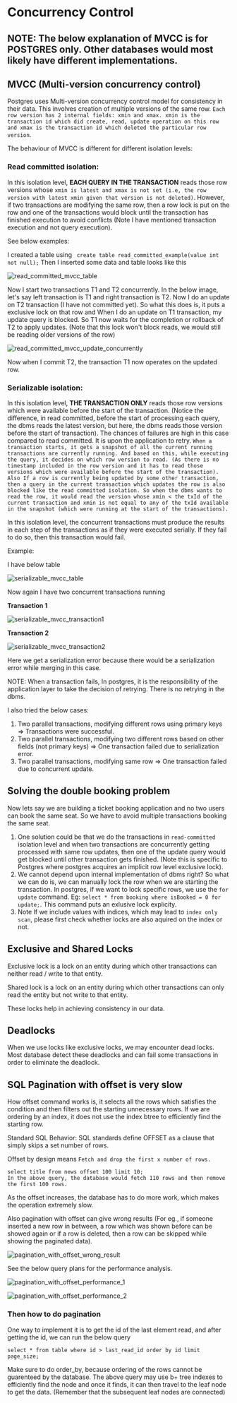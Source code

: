 # Concurrency Control

## NOTE: The below explanation of MVCC is for POSTGRES only. Other databases would most likely have different implementations.

## MVCC (Multi-version concurrency control)
Postgres uses Multi-version concurrency control model for consistency in their data. This involves creation of multiple versions of the same row. ```Each row version has 2 internal fields: xmin and xmax. xmin is the transaction id which did create, read, update operation on this row and xmax is the transaction id which deleted the particular row version```.

The behaviour of MVCC is different for different isolation levels:

### Read committed isolation:
In this isolation level, <b>EACH QUERY IN THE TRANSACTION</b> reads those row versions whose ```xmin is latest and xmax is not set (i.e, the row version with latest xmin given that version is not deleted)```. However, if two transactions are modifying the same row, then a row lock is put on the row and one of the transactions would block until the transaction has finished execution to avoid conflicts (Note I have mentioned transaction execution and not query execution).

See below examples:

I created a table using ``` create table read_committed_example(value int not null);```
Then I inserted some data and table looks like this

![read_committed_mvcc_table](images/read_committed_mvcc_table.png)

Now I start two transactions T1 and T2 concurrently. In the below image, let's say left transaction is T1 and right transaction is T2. Now I do an update on T2 transaction (I have not committed yet). So what this does is, it puts a exclusive lock on that row and When I do an update on T1 transaction, my update query is blocked. So T1 now waits for the completion or rollback of T2 to apply updates. (Note that this lock won't block reads, we would still be reading older versions of the row)

![read_committed_mvcc_update_concurrently](images/read_committed_mvcc_update_concurrently.png)

Now when I commit T2, the transaction T1 now operates on the updated row.


### Serializable isolation:
In this isolation level, <b>THE TRANSACTION ONLY</b> reads those row versions which were available before the start of the transaction. (Notice the difference, in read committed, before the start of processing each query, the dbms reads the latest version, but here, the dbms reads those version before the start of transaction). The chances of failures are high in this case compared to read committed. It is upon the application to retry. ```When a transaction starts, it gets a snapshot of all the current running transactions are currently running. And based on this, while executing the query, it decides on which row version to read. (As there is no timestamp included in the row version and it has to read those versions which were available before the start of the transaction). Also If a row is currently being updated by some other transaction, then a query in the current transaction which updates the row is also blocked like the read committed isolation. So when the dbms wants to read the row, it would read the version whose xmin < the txId of the current transaction and xmin is not equal to any of the txId available in the snapshot (which were running at the start of the transactions).```

In this isolation level, the concurrent transactions must produce the results in each step of the transactions as if they were executed serially. If they fail to do so, then this transaction would fail.

Example:

I have below table

![serializable_mvcc_table](images/serializable_mvcc_table.png)

Now again I have two concurrent transactions running

<b>Transaction 1</b>

![serializable_mvcc_transaction1](images/serializable_mvcc_transaction1.png)

<b>Transaction 2</b>

![serializable_mvcc_transaction2](images/serializable_mvcc_transaction2.png)

Here we get a serialization error because there would be a serialization error while merging in this case.

NOTE: When a transaction fails, In postgres, it is the responsibility of the application layer to take the decision of retrying. There is no retrying in the dbms.

I also tried the below cases:
1. Two parallel transactions, modifying different rows using primary keys => Transactions were successful.
2. Two parallel transactions, modifying two different rows based on other fields (not primary keys) => One transaction failed due to serialization error.
3. Two parallel transactions, modifying same row => One transaction failed due to concurrent update.

## Solving the double booking problem
Now lets say we are building a ticket booking application and no two users can book the same seat. So we have to avoid multiple transactions booking the same seat.
1. One solution could be that we do the transactions in ```read-committed``` isolation level and when two transactions are concurrently getting processed with same row updates, then one of the update query would get blocked until other transaction gets finished. (Note this is specific to Postgres where postgres acquires an implicit row level exclusive lock).
2. We cannot depend upon internal implementation of dbms right? So what we can do is, we can manually lock the row when we are starting the transaction. In postgres, if we want to lock specific rows, we use the ```for update``` command.
    Eg: ```select * from booking where isBooked = 0 for update;```. This command puts an exlusive lock explicity.
3. Note If we include values with indices, which may lead to ```index only scan```, please first check whether locks are also aquired on the index or not.



## Exclusive and Shared Locks

Exclusive lock is a lock on an entity during which other transactions can neither read / write to that entity.

Shared lock is a lock on an entity during which other transactions can only read the entity but not write to that entity.

These locks help in achieving consistency in our data.

## Deadlocks
When we use locks like exclusive locks, we may encounter dead locks. Most database detect these deadlocks and can fail some transactions in order to eliminate the deadlock.

## SQL Pagination with offset is very slow

How offset command works is, it selects all the rows which satisfies the condition and then filters out the starting unnecessary rows. If we are ordering by an index, it does not use the index btree to efficiently find the starting row.

Standard SQL Behavior: SQL standards define OFFSET as a clause that simply skips a set number of rows.

Offset by design means ```Fetch and drop the first x number of rows.```


```
select title from news offset 100 limit 10;
In the above query, the database would fetch 110 rows and then remove the first 100 rows.
```

As the offset increases, the database has to do more work, which makes the operation extremely slow.

Also pagination with offset can give wrong results (For eg., if someone inserted a new row in between, a row which was shown before can be showed again or if a row is deleted, then a row can be skipped while showing the paginated data).

![pagination_with_offset_wrong_result](images/pagination_with_offset_wrong_result.png)

See the below query plans for the performance analysis.

![pagination_with_offset_performance_1](images/pagination_with_offset_performance_1.png)

![pagination_with_offset_performance_2](images/pagination_with_offset_performance_2.png)

### Then how to do pagination

One way to implement it is to get the id of the last element read, and after getting the id, we can run the below query

```select * from table where id > last_read_id order by id limit page_size;```

Make sure to do order_by, because ordering of the rows cannot be guarenteed by the database. The above query may use b+ tree indexes to efficiently find the node and once it finds, it can then travel to the leaf node to get the data. (Remember that the subsequent leaf nodes are connected)
